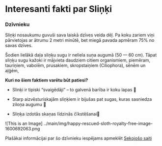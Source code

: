 # Interesanti fakti par Sliņķi
### Dzīvnieku

Sliņķi nosaukumu guvuši sava laiskā dzīves veida dēļ. Pa koku zariem viņi pārvietojas ar ātrumu 2 metri minūtē, bet miegā pavada apmēram 75% no savas dzīves. 

Šodien lielākā daļa sliņķu sugu ir neliela suņa augumā (50 — 60 cm). Tāpat sliņķu sugu kažoki ir mājvieta daudziem citiem organismiem, piemēram, tauriņiem, vabolēm, prusakiem, skropstaiņiem (Ciliophora), sēnēm un aļģēm, 

**Kuri no šiem faktiem varētu būt patiesi?**

* Slinķi ir tipiski “svaigēdāji” – to galvenā barība ir koku lapas :seedling:

* Starp aizvēsturiskajām sliņķiem ir bijušas pat sugas, kuras sasniedza ziloņa augumu :elephant:

* Sliņķa izdotās skaņas līdzinās čīkstēšanai:door:

![This is an Image] ../main/img/happy-rescued-sloth-royalty-free-image-1600692063.png

Plašākai informācijai par šo dzīvnieku iespējams apmeklēt [Sekojošo saiti](https://izklaide.tv3.lv/dzivesstils/dzivnieki/video-ka-izklausas-slinkakais-dzivnieks-pasaule/)
